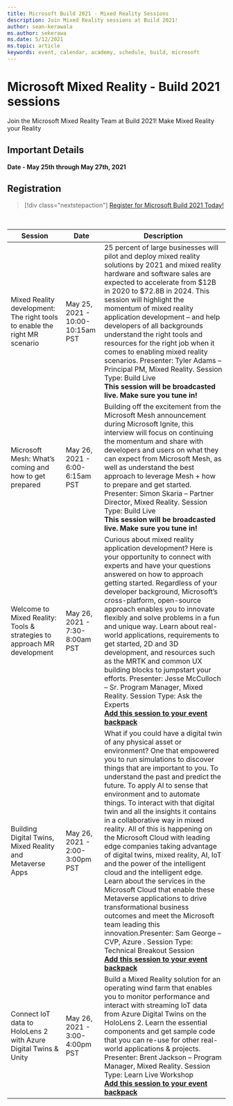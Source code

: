 ```yaml
---
title: Microsoft Build 2021 - Mixed Reality Sessions
description: Join Mixed Reality sessions at Build 2021! 
author: sean-kerawala
ms.author: sekerawa
ms.date: 5/12/2021
ms.topic: article
keywords: event, calendar, academy, schedule, build, microsoft
---
```


# Microsoft Mixed Reality - Build 2021 sessions

Join the Microsoft Mixed Reality Team at Build 2021! Make Mixed Reality your Reality

## Important Details

**Date - May 25th through May 27th, 2021**

## Registration

> [!div class="nextstepaction"] 
> [Register for Microsoft Build 2021 Today!](https://register.build.microsoft.com/)

<br>

|Session|Date|Description|
|-------------|-------------|-----|
| Mixed Reality development: The right tools to enable the right MR scenario|May 25, 2021 - 10:00-10:15am PST|25 percent of large businesses will pilot and deploy mixed reality solutions by 2021 and mixed reality hardware and software sales are expected to accelerate from $12B in 2020 to $72.8B in 2024. This session will highlight the momentum of mixed reality application development – and help developers of all backgrounds understand the right tools and resources for the right job when it comes to enabling mixed reality scenarios. Presenter: Tyler Adams – Principal PM, Mixed Reality. Session Type: Build Live <br><b>This session will be broadcasted live. Make sure you tune in!</b>|
| Microsoft Mesh: What’s coming and how to get prepared|May 26, 2021 - 6:00-6:15am PST|Building off the excitement from the Microsoft Mesh announcement during Microsoft Ignite, this interview will focus on continuing the momentum and share with developers and users on what they can expect from Microsoft Mesh, as well as understand the best approach to leverage Mesh + how to prepare and get started. Presenter: Simon Skaria – Partner Director, Mixed Reality. Session Type: Build Live<br><b>This session will be broadcasted live. Make sure you tune in!</b>|
| Welcome to Mixed Reality: Tools & strategies to approach MR development|May 26, 2021 - 7:30-8:00am PST| Curious about mixed reality application development? Here is your opportunity to connect with experts and have your questions answered on how to approach getting started. Regardless of your developer background, Microsoft’s cross-platform, open-source approach enables you to innovate flexibly and solve problems in a fun and unique way. Learn about real-world applications, requirements to get started, 2D and 3D development, and resources such as the MRTK and common UX building blocks to jumpstart your efforts. Presenter: Jesse McCulloch – Sr. Program Manager, Mixed Reality. Session Type: Ask the Experts<br><b>[Add this session to your event backpack](https://mybuild.microsoft.com/sessions/6e69bf88-10ba-45a2-a2d0-bee591d703d5)</b>|
| Building Digital Twins, Mixed Reality and Metaverse Apps|May 26, 2021 - 2:00-3:00pm PST|What if you could have a digital twin of any physical asset or environment?  One that empowered you to run simulations to discover things that are important to you. To understand the past and predict the future. To apply AI to sense that environment and to automate things.  To interact with that digital twin and all the insights it contains in a collaborative way in mixed reality.  All of this is happening on the Microsoft Cloud with leading edge companies taking advantage of digital twins, mixed reality, AI, IoT and the power of the intelligent cloud and the intelligent edge.  Learn about the services in the Microsoft Cloud that enable these Metaverse applications to drive transformational business outcomes and meet the Microsoft team leading this innovation.Presenter: Sam George – CVP, Azure . Session Type: Technical Breakout Session<br><b>[Add this session to your event backpack](https://mybuild.microsoft.com/sessions/f06287c8-8e56-452f-ae2f-e739c2be4870)</b>|
| Connect IoT data to HoloLens 2 with Azure Digital Twins & Unity|May 26, 2021 - 3:00-4:00pm PST| Build a Mixed Reality solution for an operating wind farm that enables you to monitor performance and interact with streaming IoT data from Azure Digital Twins on the HoloLens 2. Learn the essential components and get sample code that you can re-use for other real-world applications & projects. Presenter: Brent Jackson – Program Manager, Mixed Reality. Session Type: Learn Live Workshop<br><b>[Add this session to your event backpack](https://mybuild.microsoft.com/sessions/815a692f-398b-4772-ac18-c021f5116757)</b>|